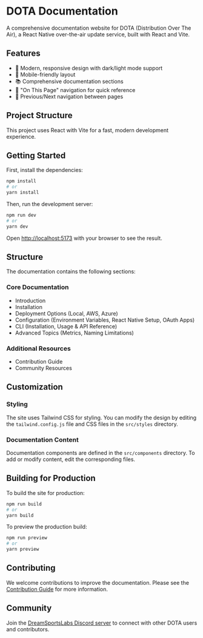 # DOTA Documentation

A comprehensive documentation website for DOTA (Distribution Over The Air), a React Native over-the-air update service, built with React and Vite.

## Features

- 🎨 Modern, responsive design with dark/light mode support
- 📱 Mobile-friendly layout
- 📚 Comprehensive documentation sections
- 🔗 "On This Page" navigation for quick reference
- 🧭 Previous/Next navigation between pages

## Project Structure

This project uses React with Vite for a fast, modern development experience.

## Getting Started

First, install the dependencies:

```bash
npm install
# or
yarn install
```

Then, run the development server:

```bash
npm run dev
# or
yarn dev
```

Open [http://localhost:5173](http://localhost:5173) with your browser to see the result.

## Structure

The documentation contains the following sections:

### Core Documentation
- Introduction
- Installation
- Deployment Options (Local, AWS, Azure)
- Configuration (Environment Variables, React Native Setup, OAuth Apps)
- CLI (Installation, Usage & API Reference)
- Advanced Topics (Metrics, Naming Limitations)

### Additional Resources
- Contribution Guide
- Community Resources

## Customization

### Styling

The site uses Tailwind CSS for styling. You can modify the design by editing the `tailwind.config.js` file and CSS files in the `src/styles` directory.

### Documentation Content

Documentation components are defined in the `src/components` directory. To add or modify content, edit the corresponding files.

## Building for Production

To build the site for production:

```bash
npm run build
# or
yarn build
```

To preview the production build:

```bash
npm run preview
# or
yarn preview
```

## Contributing

We welcome contributions to improve the documentation. Please see the [Contribution Guide](/contribution) for more information.

## Community

Join the [DreamSportsLabs Discord server](https://discord.gg/dreamsportslabs) to connect with other DOTA users and contributors. 